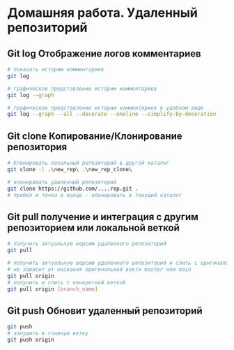 # Домашняя работа. Удаленный репозиторий

## **Git log** Отображение логов комментариев

```Bash
# показать историю комментариев
git log

# графическое представление истории комментариев
git log -–graph

# графическое представление истории комментариев в удобном виде
git log --graph --all --decorate --oneline --simplify-by-decoration
```

## **Git clone** Копирование/Клонирование репозитория

```Bash
# Клонировать локальный репозиторий в другой каталог 
git clone -l .\new_rep\ .\new_rep_clone\

# клонировать удаленный репозиторий
git clone https://github.com/....rep.git .
# пробел и точка в конце - клонировать в текущий каталог
```

## **Git pull** получение и интеграция с другим репозиторием или локальной веткой

```Bash
# получить актуальную версию удаленного репозиторий
git pull

# получить актуальную версию удаленного репозиторий и слить с оригинальной веткой
# не зависит от названия оригинальной векти master или main
git pull origin
# получить и слить с конкретной веткой
git pull origin [branch_name]
```

## **Git push** Обновит удаленный репозиторий

```Bash
git push
# запушить в главную ветку
git push origin
```
